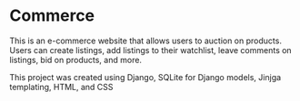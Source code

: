 # Commerce

This is an e-commerce website that allows users to auction on products. Users can create listings, add listings to their watchlist, leave comments on listings, bid on products, and more. 

This project was created using Django, SQLite for Django models, Jinjga templating, HTML, and CSS
